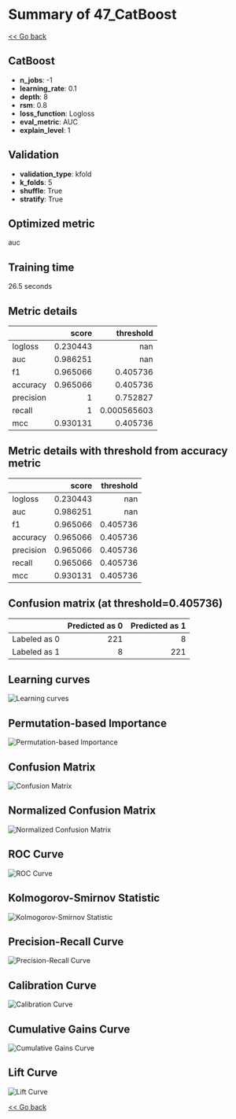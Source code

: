 # Summary of 47_CatBoost

[<< Go back](../README.md)


## CatBoost
- **n_jobs**: -1
- **learning_rate**: 0.1
- **depth**: 8
- **rsm**: 0.8
- **loss_function**: Logloss
- **eval_metric**: AUC
- **explain_level**: 1

## Validation
 - **validation_type**: kfold
 - **k_folds**: 5
 - **shuffle**: True
 - **stratify**: True

## Optimized metric
auc

## Training time

26.5 seconds

## Metric details
|           |    score |     threshold |
|:----------|---------:|--------------:|
| logloss   | 0.230443 | nan           |
| auc       | 0.986251 | nan           |
| f1        | 0.965066 |   0.405736    |
| accuracy  | 0.965066 |   0.405736    |
| precision | 1        |   0.752827    |
| recall    | 1        |   0.000565603 |
| mcc       | 0.930131 |   0.405736    |


## Metric details with threshold from accuracy metric
|           |    score |   threshold |
|:----------|---------:|------------:|
| logloss   | 0.230443 |  nan        |
| auc       | 0.986251 |  nan        |
| f1        | 0.965066 |    0.405736 |
| accuracy  | 0.965066 |    0.405736 |
| precision | 0.965066 |    0.405736 |
| recall    | 0.965066 |    0.405736 |
| mcc       | 0.930131 |    0.405736 |


## Confusion matrix (at threshold=0.405736)
|              |   Predicted as 0 |   Predicted as 1 |
|:-------------|-----------------:|-----------------:|
| Labeled as 0 |              221 |                8 |
| Labeled as 1 |                8 |              221 |

## Learning curves
![Learning curves](learning_curves.png)

## Permutation-based Importance
![Permutation-based Importance](permutation_importance.png)
## Confusion Matrix

![Confusion Matrix](confusion_matrix.png)


## Normalized Confusion Matrix

![Normalized Confusion Matrix](confusion_matrix_normalized.png)


## ROC Curve

![ROC Curve](roc_curve.png)


## Kolmogorov-Smirnov Statistic

![Kolmogorov-Smirnov Statistic](ks_statistic.png)


## Precision-Recall Curve

![Precision-Recall Curve](precision_recall_curve.png)


## Calibration Curve

![Calibration Curve](calibration_curve_curve.png)


## Cumulative Gains Curve

![Cumulative Gains Curve](cumulative_gains_curve.png)


## Lift Curve

![Lift Curve](lift_curve.png)



[<< Go back](../README.md)
